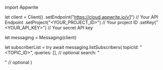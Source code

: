 import Appwrite

let client = Client()
    .setEndpoint("https://cloud.appwrite.io/v1") // Your API Endpoint
    .setProject("<YOUR_PROJECT_ID>") // Your project ID
    .setKey("<YOUR_API_KEY>") // Your secret API key

let messaging = Messaging(client)

let subscriberList = try await messaging.listSubscribers(
    topicId: "<TOPIC_ID>",
    queries: [], // optional
    search: "<SEARCH>" // optional
)

